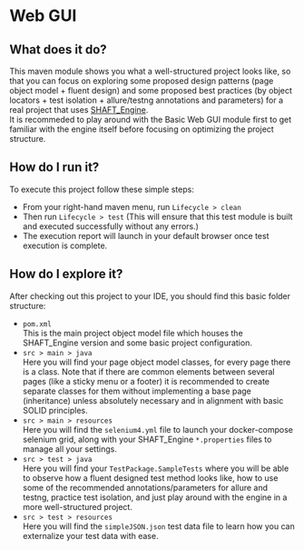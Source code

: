 # Web GUI

## What does it do?
This maven module shows you what a well-structured project looks like, so that you can focus on exploring some proposed design patterns (page object model + fluent design) and some proposed best practices (by object locators + test isolation + allure/testng annotations and parameters) for a real project that uses [SHAFT_Engine](https://github.com/shafthq/SHAFT_ENGINE).
<br/>It is recommeded to play around with the Basic Web GUI module first to get familiar with the engine itself before focusing on optimizing the project structure.

## How do I run it?
To execute this project follow these simple steps:
- From your right-hand maven menu, run ```Lifecycle > clean```
- Then run ```Lifecycle > test```
  (This will ensure that this test module is built and executed successfully without any errors.)
- The execution report will launch in your default browser once test execution is complete.

## How do I explore it?
After checking out this project to your IDE, you should find this basic folder structure:
- ```pom.xml``` <br/>This is the main project object model file which houses the SHAFT_Engine version and some basic project configuration.
- ```src > main > java``` <br/>Here you will find your page object model classes, for every page there is a class. Note that if there are common elements between several pages (like a sticky menu or a footer) it is recommended to create separate classes for them without implementing a base page (inheritance) unless absolutely necessary and in alignment with basic SOLID principles.
- ```src > main > resources``` <br/>Here you will find the ```selenium4.yml``` file to launch your docker-compose selenium grid, along with your SHAFT_Engine ```*.properties``` files to manage all your settings.
- ```src > test > java``` <br/>Here you will find your ```TestPackage.SampleTests``` where you will be able to observe how a fluent designed test method looks like, how to use some of the recommended annotations/parameters for allure and testng, practice test isolation, and just play around with the engine in a more well-structured project.
- ```src > test > resources``` <br/>Here you will find the ```simpleJSON.json``` test data file to learn how you can externalize your test data with ease.